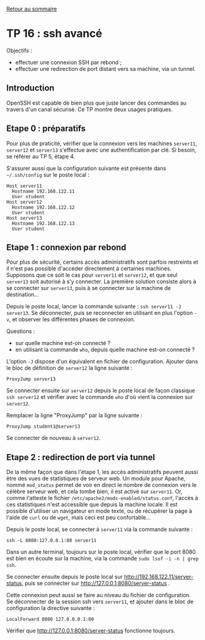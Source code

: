 [Retour au sommaire](../../README.md)

# TP 16 : ssh avancé

Objectifs :

- effectuer une connexion SSH par rebond ;
- effectuer une redirection de port distant vers sa machine, via un tunnel.

## Introduction

OpenSSH est capable de bien plus que juste lancer des commandes au travers d'un
canal sécurisé. Ce TP montre deux usages pratiques.

## Etape 0 : préparatifs

Pour plus de praticité, vérifier que la connexion vers les machines `server11`,
`server12` et `server13` s'effectue avec une authentification par clé. Si
besoin, se référer au TP 5, étape 4.

S'assurer aussi que la configuration suivante est présente dans `~/.ssh/config`
sur le poste local : 
```
Host server11
  Hostname 192.168.122.11
  User student
Host server12
  Hostname 192.168.122.12
  User student
Host server13
  Hostname 192.168.122.13
  User student
```

## Etape 1 : connexion par rebond

Pour plus de sécurité, certains accès administratifs sont parfois restreints et
il n'est pas possible d'accéder directement à certaines machines. Supposons que
ce soit le cas pour `server11` et `server12`, et que seul `server13` soit
autorisé à s'y connecter. La première solution consiste alors à se connecter
sur `server13`, puis à se connecter sur la machine de destination...

Depuis le poste local, lancer la commande suivante : `ssh server11 -J
server13`. Se déconnecter, puis se reconnecter en utilisant en plus l'option
`-v`, et observer les différentes phases de connexion.

Questions : 
- sur quelle machine est-on connecté ?
- en utilisant la commande `who`, depuis quelle machine est-on connecté ?

L'option `-J` dispose d'un équivalent en fichier de configuration. Ajouter dans
le bloc de définition de `server12` la ligne suivante :
```
ProxyJump server13
```

Se connecter ensuite sur `server12` depuis le poste local de façon classique
`ssh server12` et vérifier avec la commande `who` d'où vient la connexion sur
`server12`.

Remplacer la ligne "ProxyJump" par la ligne suivante :
```
ProxyJump student1@server13
```

Se connecter de nouveau à `server12`.

## Etape 2 : redirection de port via tunnel

De la même façon que dans l'étape 1, les accès administratifs peuvent aussi
être des vues de statistiques de serveur web. Un module pour Apache, nommé
`mod_status` permet de voir en direct le nombre de connexion vers le célèbre
serveur web, et cela tombe bien, il est activé sur `server11`. Or, comme
l'atteste le fichier `/etc/apache2/mods-enabled/status.conf`, l'accès à ces
statistiques n'est accessible que depuis la machine locale. Il est possible
d'utiliser un navigateur en mode texte, ou de récupérer la page à l'aide de
`curl` ou de `wget`, mais ceci est peu confortable...

Depuis le poste local, se connecter à `server11` via la commande suivante : 
```
ssh -L 8080:127.0.0.1:80 server11
```

Dans un autre terminal, toujours sur le poste local, vérifier que le port 8080
est bien en écoute sur la machine, via la commande `sudo lsof -i -n | grep
ssh`.

Se connecter ensuite depuis le poste local sur http://192.168.122.11/server-status, puis se connecter sur http://127.0.0.1:8080/server-status .

Cette connexion peut aussi se faire au niveau du fichier de configuration. Se
déconnecter de la session ssh vers `server11`, et ajouter dans le bloc de
configuration la directive suivante :
```
LocalForward 8080 127.0.0.0.1:80
```

Vérifier que http://127.0.0.1:8080/server-status fonctionne toujours.

